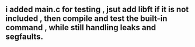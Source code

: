  ## i added main.c for testing , jsut add libft if it is not included , then compile and test the built-in command , while still handling leaks and segfaults.
